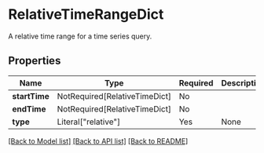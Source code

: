 # RelativeTimeRangeDict

A relative time range for a time series query.


## Properties
| Name | Type | Required | Description |
| ------------ | ------------- | ------------- | ------------- |
**startTime** | NotRequired[RelativeTimeDict] | No |  |
**endTime** | NotRequired[RelativeTimeDict] | No |  |
**type** | Literal["relative"] | Yes | None |


[[Back to Model list]](../../../../README.md#models-v2-link) [[Back to API list]](../../../../README.md#apis-v2-link) [[Back to README]](../../../../README.md)
